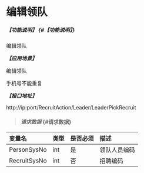 # 编辑领队
##### _【功能说明】_ {#【功能说明】}

编辑领队

_**【应用场景】**_

编辑领队

手机号不能重复

_**【接口地址】**_

http://ip:port/RecruitAction/Leader/LeaderPickRecruit

> #### _请求数据_ {#请求数据}

| 变量名 | 类型 | 是否必须 | 描述 |
| :--- | :--- | :--- | :--- |
| PersonSysNo| int| 是 |领队人员编码|
| RecruitSysNo| int| 否 |招聘编码 |









